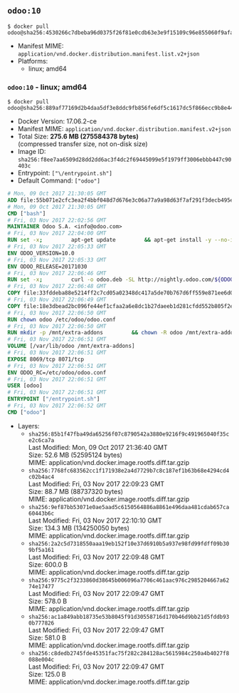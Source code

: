 ## `odoo:10`

```console
$ docker pull odoo@sha256:4530266c7dbeba96d0375f26f81e0cdb63e3e9f15109c96e855060f9afa1d47a
```

-	Manifest MIME: `application/vnd.docker.distribution.manifest.list.v2+json`
-	Platforms:
	-	linux; amd64

### `odoo:10` - linux; amd64

```console
$ docker pull odoo@sha256:889af77169d2b4daa5df3e8ddc9fb856fe6df5c1617dc5f866ecc9b8e448bdcf
```

-	Docker Version: 17.06.2-ce
-	Manifest MIME: `application/vnd.docker.distribution.manifest.v2+json`
-	Total Size: **275.6 MB (275584378 bytes)**  
	(compressed transfer size, not on-disk size)
-	Image ID: `sha256:f8ee7aa6509d28dd2dd6ac3f4dc2f69445099e5f1979ff3006ebbb447c90403c`
-	Entrypoint: `["\/entrypoint.sh"]`
-	Default Command: `["odoo"]`

```dockerfile
# Mon, 09 Oct 2017 21:30:05 GMT
ADD file:55b071e2cfc3ea2f4bbf048d7d676e3c06a77a9a98d63f7af291f3decb495ec8 in / 
# Mon, 09 Oct 2017 21:30:05 GMT
CMD ["bash"]
# Fri, 03 Nov 2017 22:02:56 GMT
MAINTAINER Odoo S.A. <info@odoo.com>
# Fri, 03 Nov 2017 22:04:00 GMT
RUN set -x;         apt-get update         && apt-get install -y --no-install-recommends             ca-certificates             curl             node-less             python-gevent             python-pip             python-renderpm             python-support             python-watchdog         && curl -o wkhtmltox.deb -SL http://nightly.odoo.com/extra/wkhtmltox-0.12.1.2_linux-jessie-amd64.deb         && echo '40e8b906de658a2221b15e4e8cd82565a47d7ee8 wkhtmltox.deb' | sha1sum -c -         && dpkg --force-depends -i wkhtmltox.deb         && apt-get -y install -f --no-install-recommends         && apt-get purge -y --auto-remove -o APT::AutoRemove::RecommendsImportant=false -o APT::AutoRemove::SuggestsImportant=false npm         && rm -rf /var/lib/apt/lists/* wkhtmltox.deb         && pip install psycogreen==1.0
# Fri, 03 Nov 2017 22:05:33 GMT
ENV ODOO_VERSION=10.0
# Fri, 03 Nov 2017 22:05:33 GMT
ENV ODOO_RELEASE=20171030
# Fri, 03 Nov 2017 22:06:46 GMT
RUN set -x;         curl -o odoo.deb -SL http://nightly.odoo.com/${ODOO_VERSION}/nightly/deb/odoo_${ODOO_VERSION}.${ODOO_RELEASE}_all.deb         && echo 'b250b2bbcda6056146d323eb0d7a1e609a09d0ec odoo.deb' | sha1sum -c -         && dpkg --force-depends -i odoo.deb         && apt-get update         && apt-get -y install -f --no-install-recommends         && rm -rf /var/lib/apt/lists/* odoo.deb
# Fri, 03 Nov 2017 22:06:48 GMT
COPY file:33fddeba88e5214ff2c7cd05a02348dc417a5de70b767d6ff559e871ee6d046a in / 
# Fri, 03 Nov 2017 22:06:49 GMT
COPY file:18e3dbead2bc096fe44ef1cfaa2a6e8dc1b27daeeb1d281cfdd552b805f2e767 in /etc/odoo/ 
# Fri, 03 Nov 2017 22:06:50 GMT
RUN chown odoo /etc/odoo/odoo.conf
# Fri, 03 Nov 2017 22:06:50 GMT
RUN mkdir -p /mnt/extra-addons         && chown -R odoo /mnt/extra-addons
# Fri, 03 Nov 2017 22:06:51 GMT
VOLUME [/var/lib/odoo /mnt/extra-addons]
# Fri, 03 Nov 2017 22:06:51 GMT
EXPOSE 8069/tcp 8071/tcp
# Fri, 03 Nov 2017 22:06:51 GMT
ENV ODOO_RC=/etc/odoo/odoo.conf
# Fri, 03 Nov 2017 22:06:51 GMT
USER [odoo]
# Fri, 03 Nov 2017 22:06:51 GMT
ENTRYPOINT ["/entrypoint.sh"]
# Fri, 03 Nov 2017 22:06:52 GMT
CMD ["odoo"]
```

-	Layers:
	-	`sha256:85b1f47fba49da65256f07c8790542a3880e9216f9c491965040f35ce2c6ca7a`  
		Last Modified: Mon, 09 Oct 2017 21:36:40 GMT  
		Size: 52.6 MB (52595124 bytes)  
		MIME: application/vnd.docker.image.rootfs.diff.tar.gzip
	-	`sha256:7768fc683562cc1f171938e2a4d7729b7c8c187ef1b63b68e4294cd4c02b4ac4`  
		Last Modified: Fri, 03 Nov 2017 22:09:23 GMT  
		Size: 88.7 MB (88737320 bytes)  
		MIME: application/vnd.docker.image.rootfs.diff.tar.gzip
	-	`sha256:9ef87bb53071e0ae5aad5c6150564886a8861e496daa481cdab657ca60443b6c`  
		Last Modified: Fri, 03 Nov 2017 22:10:10 GMT  
		Size: 134.3 MB (134250050 bytes)  
		MIME: application/vnd.docker.image.rootfs.diff.tar.gzip
	-	`sha256:2a2c5d7318550aaa19eb152f10e37d6910b5a937e98fd99fdff09b309bf5a161`  
		Last Modified: Fri, 03 Nov 2017 22:09:48 GMT  
		Size: 600.0 B  
		MIME: application/vnd.docker.image.rootfs.diff.tar.gzip
	-	`sha256:9775c2f3233860d38645b006096a7706c461aac976c2985204667a6274e17477`  
		Last Modified: Fri, 03 Nov 2017 22:09:47 GMT  
		Size: 578.0 B  
		MIME: application/vnd.docker.image.rootfs.diff.tar.gzip
	-	`sha256:ac1a849abb18735e53b8045f91d30558716d170b46d9bb21d5fddb930b777826`  
		Last Modified: Fri, 03 Nov 2017 22:09:47 GMT  
		Size: 581.0 B  
		MIME: application/vnd.docker.image.rootfs.diff.tar.gzip
	-	`sha256:c8dedb2745fde45351fac75f282c284128ac5615984c250a4b4027f8088e004c`  
		Last Modified: Fri, 03 Nov 2017 22:09:47 GMT  
		Size: 125.0 B  
		MIME: application/vnd.docker.image.rootfs.diff.tar.gzip
